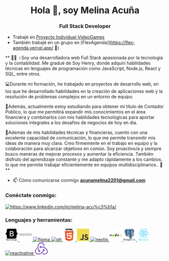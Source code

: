 <h1 align="center">Hola 👋, soy Melina Acuña</h1><h3 align="center">Full Stack Developer</h3>


- Trabajé en [Proyecto Individual-VideoGames](https://github.com/Melina2201/PI-VIDEOGAMES)
- También trabajé en un grupo en [FlexAgenda](https://flex-agenda.vercel.app/ 🔭)


** 🙋🏻 ♀️Soy una desarrolladora web Full Stack apasionada por la tecnología y la contabilidad. Me gradué de Soy Henry, donde adquirí habilidades técnicas en lenguajes de programación como JavaScript, Node.js, React y SQL, entre otros. 

💻Durante mi formación, he trabajado en proyectos de desarrollo web, en los que he desarrollado habilidades en la creación de aplicaciones web y la resolución de problemas complejos en un entorno de equipo. 

🔢Además, actualmente estoy estudiando para obtener mi título de Contador Público, lo que me permitirá expandir mis conocimientos en el área financiera y combinarlos con mis habilidades tecnológicas para aportar soluciones integrales a los desafíos de negocios de hoy en día. 

👥Además de mis habilidades técnicas y financieras, cuento con una excelente capacidad de comunicación, lo que me permite transmitir mis ideas de manera muy clara. Creo firmemente en el trabajo en equipo y la colaboración para alcanzar objetivos en común. Soy proactivo/a y siempre busco maneras de mejorar procesos y aumentar la eficiencia. También disfruto del aprendizaje constante y me adapto rápidamente a los cambios, lo que me permite trabajar eficientemente en equipos multidisciplinarios.. 🚀 **

- 📫 Cómo comunicarse conmigo **acunamelina2201@gmail.com**

<h3 align="left">Conéctate conmigo:</h3><p align="left">

<a href="https://linkedin.com/in/https://www.linkedin.com/in/melina-acu%c3%b1a/" target="blank"><img align="center" src="https://raw.githubusercontent.com/rahuldkjain/github-profile-readme-generator/master/src/images/icons/Social/linked-in-alt.svg" alt="https://www.linkedin.com/in/melina-acu%c3%b1a/" height="30" width="40" /></a></p><h3 align="left">Lenguajes y herramientas:</h3><p align="left">



<a href="https://getbootstrap.com" target="_blank" rel="noreferrer"> <img src="https://raw.githubusercontent.com/devicons/devicon/master/icons/bootstrap/bootstrap-plain-wordmark.svg" alt="bootstrap" width="40" height="40"/> </a> <a href="https://expressjs.com" target="_blank" rel="noreferrer"> <img src="https://raw.githubusercontent.com/devicons/devicon/master/icons/express/express-original-wordmark.svg" alt="express" width="40" height="40"/> </a> <a href="https://www.figma.com/" target="_blank" rel="noreferrer"> <img src="https://www.vectorlogo.zone/logos/figma/figma-icon.svg" alt="figma" width="40" height="40"/> </a> <a href="https://git-scm.com/" target="_blank" rel="noreferrer"> <img src="https://www.vectorlogo.zone/logos/git-scm/git-scm-icon.svg" alt="git" width="40" height="40"/> </a> <a href="https://www.w3.org/html/" target="_blank" rel="noreferrer"> <img src="https://raw.githubusercontent.com/devicons/devicon/master/icons/html5/html5-original-wordmark.svg" alt="html5" width="40" height="40"/> </a> <a href="https://developer.mozilla.org/en-US/docs/Web/JavaScript" target="_blank" rel="noreferrer"> <img src="https://raw.githubusercontent.com/devicons/devicon/master/icons/javascript/javascript-original.svg" alt="javascript" width="40" height="40"/> </a> <a href="https://nextjs.org/" target="_blank" rel="noreferrer"> <img src="https://cdn.worldvectorlogo.com/logos/nextjs-2.svg" alt="nextjs" width="40" height="40"/> </a> <a href="https://nodejs.org" target="_blank" rel="noreferrer"> <img src="https://raw.githubusercontent.com/devicons/devicon/master/icons/nodejs/nodejs-original-wordmark.svg" alt="nodejs" width="40" height="40"/> </a> <a href="https://www.postgresql.org" target="_blank" rel="noreferrer"> <img src="https://raw.githubusercontent.com/devicons/devicon/master/icons/postgresql/postgresql-original-wordmark.svg" alt="postgresql" width="40" height="40"/> </a> <a href="https://reactjs.org/" target="_blank" rel="noreferrer"> <img src="https://raw.githubusercontent.com/devicons/devicon/master/icons/react/react-original-wordmark.svg" alt="react" width="40" height="40"/> </a> <a href="https://reactnative.dev/" target="_blank" rel="noreferrer"> <img src="https://reactnative.dev/img/header_logo.svg" alt="reactnative" width="40" height="40"/> </a> <a href="https://redux.js.org" target="_blank" rel="noreferrer"> <img src="https://raw.githubusercontent.com/devicons/devicon/master/icons/redux/redux-original.svg" alt="redux" width="40" height="40"/> </a> </p>
